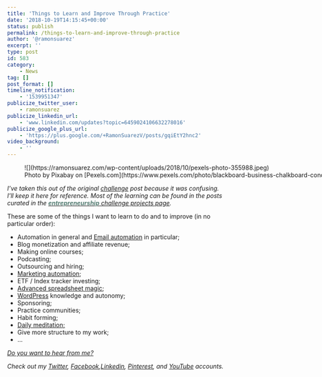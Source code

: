 ```yaml
---
title: 'Things to Learn and Improve Through Practice'
date: '2018-10-19T14:15:45+00:00'
status: publish
permalink: /things-to-learn-and-improve-through-practice
author: '@ramonsuarez'
excerpt: ''
type: post
id: 583
category:
    - News
tag: []
post_format: []
timeline_notification:
    - '1539951347'
publicize_twitter_user:
    - ramonsuarez
publicize_linkedin_url:
    - 'www.linkedin.com/updates?topic=6459024106632278016'
publicize_google_plus_url:
    - 'https://plus.google.com/+RamonSuarezV/posts/gqiEtY2hnc2'
video_background:
    - ''
---
```

<figure aria-describedby="caption-attachment-767" class="wp-caption aligncenter" id="attachment_767" style="width: 1880px">![](https://ramonsuarez.com/wp-content/uploads/2018/10/pexels-photo-355988.jpeg)<figcaption class="wp-caption-text" id="caption-attachment-767">Photo by Pixabay on [Pexels.com](https://www.pexels.com/photo/blackboard-business-chalkboard-concept-355988/)</figcaption></figure>

*I’ve taken this out of the original [challenge](http://ramonsuarez.com/launching-at-least-one-project-every-month-my-entrepreneurship-learning-challenge/) post because it was confusing. I’ll keep it here for reference. Most of the learning can be found in the posts curated in the [<span style="color: #557d73;">**entrepreneurship**</span> challenge projects page](http://ramonsuarez.com/challenge-projects/).*

These are some of the things I want to learn to do and to improve (in no particular order):

- Automation in general and [Email automation](http://ramonsuarez.com/dipping-my-toes-into-email-marketing-automation/) in particular;
- Blog monetization and affiliate revenue;
- Making online courses;
- Podcasting;
- Outsourcing and hiring;
- [Marketing automation](http://ramonsuarez.com/dipping-my-toes-into-email-marketing-automation/);
- ETF / Index tracker investing;
- [Advanced spreadsheet magic](https://courses.benlcollins.com/p/advanced30);
- [WordPress](https://www.wordpress.com) knowledge and autonomy;
- Sponsoring;
- Practice communities;
- Habit forming;
- [Daily meditation;](http://ramonsuarez.com/meditate-every-day-for-a-year/)
- Give more structure to my work;
- …

*[Do you want to hear from me?](https://ramonsuarez.com/do-you-want-to-hear-from-me/)*

*Check out my [Twitter](https://twitter.com/ramonsuarez), [Facebook](https://www.facebook.com/ramonsuarezdotcom),[Linkedin](https://www.linkedin.com/in/ramonsuarez/), [Pinterest](https://www.pinterest.com/ramonsuarez/), and [YouTube](https://www.youtube.com/ramonsuarezv) accounts.*